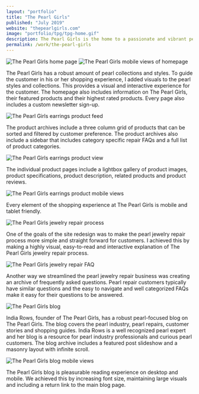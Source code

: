 ```yaml
---
layout: "portfolio"
title: "The Pearl Girls"
published: "July 2019"
website: "thepearlgirls.com"
image: "portfolio/tpg/tpg-home.gif"
description: The Pearl Girls is the home to a passionate and vibrant pearl community. The Pearl Girls designs and sells unique pearl jewelry for all ages and occasions, repairs pearl jewelry for customers worldwide, hosts international trips to pearl farms and is an expansive resource for the pearl industry. My goal for The Pearl Girls website redesign was to make the customer experience easy and enjoyable through visual navigation, simplified layout and easy-to-read copy.
permalink: /work/the-pearl-girls
---
```

![The Pearl Girls home page][1]
![The Pearl Girls mobile views of homepage][2]

The Pearl Girls has a robust amount of pearl collections and styles. To guide the customer in his or her shopping experience, I added visuals to the pearl styles and collections. This provides a visual and interactive experience for the customer. The homepage also includes information on The Pearl Girls, their featured products and their highest rated products.
Every page also includes a custom newsletter sign-up.

![The Pearl Girls earrings product feed][3]

The product archives include a three column grid of products that can be sorted and filtered by customer preference. The product archives also include a sidebar that includes category specific repair FAQs and a full list of product categories.

![The Pearl Girls earrings product view][4]

The individual product pages include a lightbox gallery of product images, product specifications, product description, related products and product reviews.

![The Pearl Girls earrings product mobile views][5]

Every element of the shopping experience at The Pearl Girls is mobile and tablet friendly.

![The Pearl Girls jewelry repair process][6]

One of the goals of the site redesign was to make the pearl jewelry repair process more simple and straight forward for customers. I achieved this by making a highly visual, easy-to-read and interactive explanation of The Pearl Girls jewelry repair process.

![The Pearl Girls jewelry repair FAQ][7]

Another way we streamlined the pearl jewelry repair business was creating an archive of frequently asked questions. Pearl repair customers typically have similar questions and the easy to navigate and well categorized FAQs make it easy for their questions to be answered.

![The Pearl Girls blog][8]

India Rows, founder of The Pearl Girls, has a robust pearl-focused blog on The Pearl Girls. The blog covers the pearl industry, pearl repairs, customer stories and shopping guides. India Rows is a well recognized pearl expert and her blog is a resource for pearl industry professionals and curious pearl customers. The blog archive includes a featured post slideshow and a masonry layout with infinite scroll.

![The Pearl Girls blog mobile views][9]

The Pearl Girls blog is pleasurable reading experience on desktop and mobile. We achieved this by increasing font size, maintaining large visuals and including a return link to the main blog page.


[1]: ../assets/img/portfolio/tpg/tpg-home.png
[2]: ../assets/img/portfolio/tpg/home-mobile.png
[3]: ../assets/img/portfolio/tpg/earrings.png
[4]: ../assets/img/portfolio/tpg/product-desktop.png
[5]: ../assets/img/portfolio/tpg/product-mobile.png
[6]: ../assets/img/portfolio/tpg/process.png
[7]: ../assets/img/portfolio/tpg/repair.png
[8]: ../assets/img/portfolio/tpg/blog.png
[9]: ../assets/img/portfolio/tpg/blog-mobile.png
